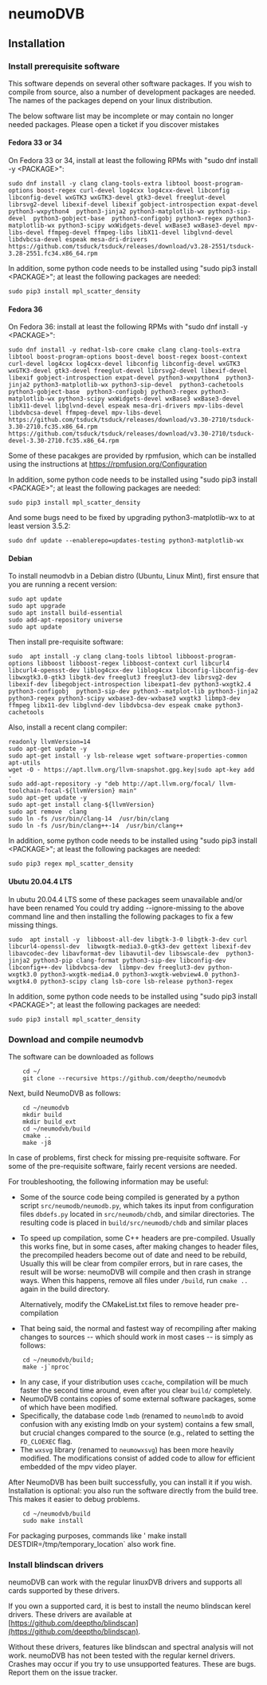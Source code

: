 # neumoDVB #
## Installation ##

### Install prerequisite software ###

This software depends on several other software packages. If you wish to compile from source,
also a number of development packages are needed. The names of the packages depend on your linux
distribution.

The below software list may be incomplete or may contain no longer needed packages.
Please open a ticket if you discover mistakes



#### Fedora 33 or 34 ####

On Fedora 33 or 34, install at least the following RPMs with "sudo dnf install -y &lt;PACKAGE&gt;":
```
sudo dnf install -y clang clang-tools-extra libtool boost-program-options boost-regex curl-devel log4cxx log4cxx-devel libconfig libconfig-devel wxGTK3 wxGTK3-devel gtk3-devel freeglut-devel librsvg2-devel libexif-devel libexif gobject-introspection expat-devel python3-wxpython4  python3-jinja2 python3-matplotlib-wx python3-sip-devel  python3-gobject-base  python3-configobj python3-regex python3-matplotlib-wx python3-scipy wxWidgets-devel wxBase3 wxBase3-devel mpv-libs-devel ffmpeg-devel ffmpeg-libs libX11-devel libglvnd-devel libdvbcsa-devel espeak mesa-dri-drivers  https://github.com/tsduck/tsduck/releases/download/v3.28-2551/tsduck-3.28-2551.fc34.x86_64.rpm
```

In addition, some python code needs to be installed using "sudo pip3 install &lt;PACKAGE&gt;";
at least the following packages are needed:

```
sudo pip3 install mpl_scatter_density
```

#### Fedora 36 ####
On Fedora 36:  install at least the following RPMs with "sudo dnf install -y &lt;PACKAGE&gt;":
```
sudo dnf install -y redhat-lsb-core cmake clang clang-tools-extra libtool boost-program-options boost-devel boost-regex boost-context curl-devel log4cxx log4cxx-devel libconfig libconfig-devel wxGTK3 wxGTK3-devel gtk3-devel freeglut-devel librsvg2-devel libexif-devel libexif gobject-introspection expat-devel python3-wxpython4  python3-jinja2 python3-matplotlib-wx python3-sip-devel  python3-cachetools python3-gobject-base  python3-configobj python3-regex python3-matplotlib-wx python3-scipy wxWidgets-devel wxBase3 wxBase3-devel libX11-devel libglvnd-devel espeak mesa-dri-drivers mpv-libs-devel  libdvbcsa-devel ffmpeg-devel mpv-libs-devel https://github.com/tsduck/tsduck/releases/download/v3.30-2710/tsduck-3.30-2710.fc35.x86_64.rpm https://github.com/tsduck/tsduck/releases/download/v3.30-2710/tsduck-devel-3.30-2710.fc35.x86_64.rpm
```

Some of these pacakges are provided by rpmfusion, which can be installed using the instructions at
<https://rpmfusion.org/Configuration>


In addition, some python code needs to be installed using "sudo pip3 install &lt;PACKAGE&gt;";
at least the following packages are needed:

```
sudo pip3 install mpl_scatter_density
```

And some bugs need to be fixed by upgrading python3-matplotlib-wx to at least version 3.5.2:
```
sudo dnf update --enablerepo=updates-testing python3-matplotlib-wx
```


#### Debian ####

To install neumodvb in a Debian distro (Ubuntu, Linux Mint), first ensure that you are running a
recent version:
```
sudo apt update
sudo apt upgrade
sudo apt install build-essential
sudo add-apt-repository universe
sudo apt update
```

Then  install pre-requisite software:
```
sudo  apt install -y clang clang-tools libtool libboost-program-options libboost libboost-regex libboost-context curl libcurl4 libcurl4-opensst-dev liblog4cxx-dev liblog4cxx libconfig-libconfig-dev libwxgtk3.0-gtk3 libgtk-dev freeglut3 freeglut3-dev librsvg2-dev libexif-dev libegobject-introspection libexpat1-dev python3-wxgtk2.4 python3-configobj  python3-sip-dev python3--matplot-lib python3-jinja2 python3-regex python3-scipy wxbase3-dev-wxbase3 wxgtk3 libmp3-dev ffmpeg libx11-dev libglvnd-dev libdvbcsa-dev espeak cmake python3-cachetools
```

Also, install a recent clang compiler:
```
readonly llvmVersion=14
sudo apt-get update -y
sudo apt-get install -y lsb-release wget software-properties-common apt-utils
wget -O - https://apt.llvm.org/llvm-snapshot.gpg.key|sudo apt-key add -
sudo add-apt-repository -y "deb http://apt.llvm.org/focal/ llvm-toolchain-focal-${llvmVersion} main"
sudo apt-get update -y
sudo apt-get install clang-${llvmVersion}
sudo apt remove  clang
sudo ln -fs /usr/bin/clang-14  /usr/bin/clang
sudo ln -fs /usr/bin/clang++-14  /usr/bin/clang++
```

In addition, some python code needs to be installed using "sudo pip3 install &lt;PACKAGE&gt;";
at least the following packages are needed:

```
sudo pip3 regex mpl_scatter_density
```

#### Ubutu 20.04.4 LTS ####

In ubutu 20.04.4 LTS some of these packages seem unavailable and/or have been renamed
You could try adding --ignore-missing to the above command line
and then installing the following packages to fix a few missing things.
```
sudo  apt install -y  libboost-all-dev libgtk-3-0 libgtk-3-dev curl libcurl4-openssl-dev  libwxgtk-media3.0-gtk3-dev gettext libexif-dev libavcodec-dev libavformat-dev libavutil-dev libswscale-dev  python3-jinja2 python3-pip clang-format python3-sip-dev libconfig-dev libconfig++-dev libdvbcsa-dev  libmpv-dev freeglut3-dev python-wxgtk3.0 python3-wxgtk-media4.0 python3-wxgtk-webview4.0 python3-wxgtk4.0 python3-scipy clang lsb-core lsb-release python3-regex
```
In addition, some python code needs to be installed using "sudo pip3 install &lt;PACKAGE&gt;";
at least the following packages are needed:

```
sudo pip3 install mpl_scatter_density
```


### Download and compile neumodvb ###

The software can be downloaded as follows

```
    cd ~/
    git clone --recursive https://github.com/deeptho/neumodvb
```

Next, build NeumoDVB as follows:

```
    cd ~/neumodvb
    mkdir build
    mkdir build_ext
    cd ~/neumodvb/build
    cmake ..
    make -j8
```
In case of problems, first check for missing pre-requisite software. For some of the pre-requisite
software, fairly recent versions are needed.


For troubleshooting, the following information may be useful:

* Some of the source code being compiled is generated by a python script `src/neumodb/neumodb.py`,
  which takes its input from configuration files `dbdefs.py` located in `src/neumodb/chdb`, and similar
  directories. The resulting code is placed in `build/src/neumodb/chdb` and similar places
* To speed up compilation, some C++ headers are pre-compiled. Usually this works fine, but in some
  cases, after making changes to header files, the precompiled headers become out of date and
  need to be rebuild, Usually  this will be clear from  compiler errors, but in rare cases, the
  result will be worse: neumoDVB will compile and then crash in strange ways.  When this happens,
  remove all  files under `/build`, run `cmake ..` again in the build directory.

  Alternatively, modify the CMakeList.txt files to remove header pre-compilation
* That being said, the normal and fastest way of recompiling after making changes to sources -- which should work
  in most cases -- is simply as follows:

````
    cd ~/neumodvb/build;
    make -j`nproc`
````

* In any case, if your distribution uses `ccache`, compilation will be much faster the second time around,
  even after you clear `build/` completely.
* NeumoDVB contains copies of some external software packages, some of which have been modified.
 * Specifically, the database code `lmdb` (renamed to `neumolmdb` to avoid confusion with any existing lmdb
  on your system) contains a few small, but crucial changes compared to the source (e.g., related to setting the
  `FD_CLOEXEC` flag.
 * The `wxsvg` library (renamed to `neumowxsvg`) has been more heavily modified. The modifications
  consist of added code to allow for efficient embedded of the mpv video player.


After NeumoDVB has been built successfully, you can install it if you wish. Installation is optional:
you also run the software directly from the build tree. This makes it easier to debug problems.

```
    cd ~/neumodvb/build
    sudo make install
```
For packaging purposes, commands like ' make install DESTDIR=/tmp/temporary_location` also work fine.


### Install blindscan drivers ###

neumoDVB can work with the regular linuxDVB drivers and supports all cards supported by these drivers.

If you own a supported card, it is best to install the neumo blindscan kerel drivers.
These drivers are available at
[https://github.com/deeptho/blindscan](https://github.com/deeptho/blindscan).

Without these drivers, features like blindscan and spectral analysis will not work.
neumoDVB has not been tested with the regular kernel drivers. Crashes may occur if you try
to use unsupported features. These are bugs. Report them on the issue tracker.
